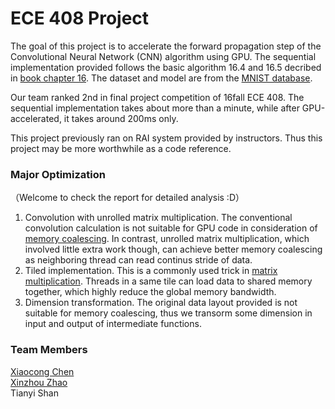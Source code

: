 # ECE 408 Project
The goal of this project is to accelerate the forward propagation step of the Convolutional Neural Network (CNN) algorithm using GPU. The sequential implementation provided follows the basic algorithm 16.4 and 16.5 decribed in [book chapter 16](https://wiki.illinois.edu/wiki/display/ece408f16/Book+Chapters?preview=/602518692/603851747/3rd-Edition-Chapter16-case-study-DNN-FINAL.pdf). The dataset and model are from the [MNIST database](http://yann.lecun.com/exdb/mnist/).

Our team ranked 2nd in final project competition of 16fall ECE 408. The sequential implementation takes about more than a minute, while after GPU-accelerated, it takes around 200ms only.

This project previously ran on RAI system provided by instructors. Thus this project may be more worthwhile as a code reference.

### Major Optimization
（Welcome to check the report for detailed analysis :D）
1. Convolution with unrolled matrix multiplication. The conventional convolution calculation is not suitable for GPU code in consideration of [memory coalescing](https://devblogs.nvidia.com/parallelforall/how-access-global-memory-efficiently-cuda-c-kernels/). In contrast, unrolled matrix multiplication, which involved little extra work though, can achieve better memory coalescing as neighboring thread can read continus stride of data.
2. Tiled implementation. This is a commonly used trick in [matrix multiplication](http://www.techdarting.com/2014/03/matrix-multiplication-in-cuda-using.html). Threads in a same tile can load data to shared memory together, which highly reduce the global memory bandwidth.
3. Dimension transformation. The original data layout provided is not suitable for memory coalescing, thus we transorm some dimension in input and output of intermediate functions.

### Team Members
[Xiaocong Chen](https://www.linkedin.com/in/xiaocongchen/)
<br>
[Xinzhou Zhao](https://www.linkedin.com/in/xinzhou-zhao-9a2406103/)
<br>
Tianyi Shan